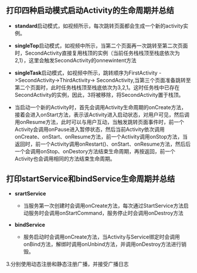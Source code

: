 ## 打印四种启动模式启动Activity的生命周期并总结

- **standard**启动模式，如视频所示，每次跳转页面都会生成一个新的activity实例。

- **singleTop**启动模式，如视频中所示，当第二个页面再一次跳转至第二次页面时，SecondActivity直接复用栈顶的实例（当前任务栈栈顶至栈底依次为2,1），这里会触发SecondActivity的onnewintent方法

- **singleTask**启动模式，如视频中所示，跳转顺序为FirstActivity ->SecondActivity->ThirdActivity-> SecondActivity,当第三个页面准备跳转至第二个页面时，此时任务栈栈顶至栈底依次为3,2,1。这时任务栈中已存在SecondActivity的实例，因此，3将被移除，将SecondActivity置于栈顶。

- 当启动一个新的Activity时，首先会调用Activity生命周期的onCreate方法，接着会进入onStart方法，表示该Activity进入启动状态，对用户可见，然后调用onResume方法，此时可以与用户互动，当触发跳转页面事件时，前一个Activity会调用onPause进入暂停状态，然后当前Activity依次调用onCreate、onStart、onResume方法，前一个Activity调用onStop方法，当返回时，前一个Activity调用onRestart()、onStart、onResume方法，然后后一个会调用onStop、onDestory方法结束生命周期，再按返回，前一个Activity也会调用相同的方法结束生命周期。

## 打印startService和bindService生命周期并总结
 - **srartService**
   - 当服务第一次创建时会调用onCreate方法，每次通过StartService方法启动服务时会调用onStartCommand，服务停止时会调用onDestroy方法

 - **bindService**
   - 服务启动时会调用onCreate方法，当Activity与Service绑定时会调用onBind方法，解绑时调用onUnbind方法，并调用onDestroy方法进行销毁。


3.分别使用动态注册和静态注册广播，并接受广播日志


